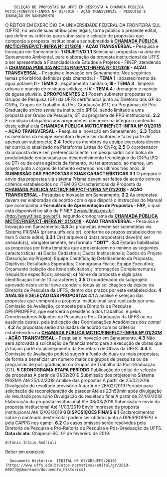         SELEÇÃO DE PROPOSTAS DA UFFS EM RESPOSTA À CHAMADA PÚBLICA MCTIC/FINEP/CT-INFRA Nº 01/2018 - AÇÃO TRANSVERSAL - PESQUISA E INOVAÇÃO EM SANEAMENTO  

 O REITOR EM EXERCÍCIO DA UNIVERSIDADE FEDERAL DA FRONTEIRA SUL (UFFS), no uso de suas atribuições legais, torna público o presente edital, que define os critérios para submissão e seleção de propostas que comporão a proposta institucional a ser submetida à **[CHAMADA PÚBLICA MCTIC/FINEP/CT-INFRA Nº 01/2018](http://www.finep.gov.br/chamadas-publicas/chamadapublica/631) - AÇÃO TRANSVERSAL -**  Pesquisa e Inovação em Saneamento.  **1 OBJETIVO** **1.1**  Selecionar propostas na área de Saneamento Ambiental, para elaboração da proposta institucional da UFFS a ser apresentada à Financiadora de Estudos e Projetos - FINEP, atendendo à **[CHAMADA PÚBLICA MCTIC/FINEP/CT-INFRA Nº 01/2018](http://www.finep.gov.br/chamadas-publicas/chamadapublica/631) - AÇÃO TRANSVERSAL -**  Pesquisa e Inovação em Saneamento. Nos seguintes temas prioritários definidos pela chamada: **I - TEMA 1** : abastecimento de água potável; **II - TEMA 2** : esgotamento sanitário; **III - TEMA 3** : limpeza urbana e manejo de resíduos sólidos; e **IV - TEMA 4** : drenagem e manejo de águas pluviais.  **2 PROPONENTES** **2.1**  Podem submeter propostas os Grupos de Pesquisa (GP) da UFFS certificados junto ao Diretório dos GP do CNPq, Grupos de Trabalho da Pós-Graduação (GT) ou Programas de Pós-Graduação *stricto sensu*  da instituição (PPG), sendo limitado a uma proposta por Grupo de Pesquisa, GT ou programa de PPG institucional; **2.2**  É condição obrigatória aos proponentes conhecer na íntegra o conteúdo deste edital e da **[CHAMADA PÚBLICA MCTIC/FINEP/CT-INFRA Nº 01/2018](http://www.finep.gov.br/chamadas-publicas/chamadapublica/631) - AÇÃO TRANSVERSAL -**  Pesquisa e Inovação em Saneamento **;** **2.3**  Todos os membros da equipe executora devem ser doutores e fazer parte de apenas um subprojeto; **2.4**  Todos os membros da equipe executora devem ter currículo atualizado na Plataforma Lattes do CNPq; **2.5**  O coordenador da proposta deve ser, preferencialmente, um pesquisador com bolsa de produtividade em pesquisa ou desenvolvimento tecnológico do CNPq (PQ ou DT) ou de outra agência de fomento, ou ter aprovado, ao menos, um projeto junto a órgãos de fomento externos nos últimos três anos;  **3 SUBMISSÃO DAS PROPOSTAS E SUAS CARACTERÍSTICAS** **3.1**  O preparo e envio das propostas via sistema Prisma devem ser feitos de acordo com os critérios estabelecidos no ITEM 03 Características da Proposta da **[CHAMADA PÚBLICA MCTIC/FINEP/CT-INFRA Nº 01/2018](http://www.finep.gov.br/chamadas-publicas/chamadapublica/631) - AÇÃO TRANSVERSAL -**  Pesquisa e Inovação em Saneamento; **3.2**  As propostas devem ser elaboradas de acordo com o que disporá o instruções do Manual que acompanha o **Formulário de Apresentação de Propostas - FAP,** o qual está disponível no sítio da FINEP ([www.finep.gov.br](http://www.finep.gov.br/)), segundo cronograma da **[CHAMADA PÚBLICA MCTIC/FINEP/CT-INFRA Nº 01/2018](http://www.finep.gov.br/chamadas-publicas/chamadapublica/631) - AÇÃO TRANSVERSAL -**  Pesquisa e Inovação em Saneamento; **3.3**  As propostas devem ser submetidas via Sistema PRISMA (prisma.uffs.edu.br), conforme os prazos estabelecidos no item 5 deste edital; **3.3.1**  O(s) arquivo(s) da(s) proposta(s) deve(m) ser anexado(s), obrigatoriamente, em formato **“.ODT”** ; **3.4**  Estarão habilitadas as propostas por linha temática que apresentarem no mínimo as seguintes características: **a)**  Dados Cadastrais; Dados Institucionais; Dados do Projeto (Descrição do Projeto); Equipe Científica; **b)**  Detalhamento da Proposta; Objetivos; Resultados Esperados; Cronograma Físico; Equipe Executora; Orçamento (relação dos itens solicitados); Informações Complementares (requisitos específicos; anexos); **c)**  Nome da proposta e sigla para identificação (limite 10 caracteres); **3.5**  O coordenador do subprojeto aprovado neste edital deve atender a todas as solicitações da equipe da Diretoria de Pesquisa da UFFS, dentro dos prazos por esta estabelecidos.  **4 ANÁLISE E SELEÇÃO DAS PROPOSTAS** **4.1**  A análise e seleção das propostas que comporão a proposta institucional será realizada por uma Comissão de Avaliação, composta pela Diretoria de Pesquisa DPE/PROPEPG, que exercerá a presidência dos trabalhos, e pelos Coordenadores Adjuntos de Pesquisa e Pós-Graduação da UFFS ou na ausência destes, pela indicação das Coordenações Acadêmicas dos *campi* . **4.2**  As propostas serão analisadas de acordo com os critérios estabelecidos na **[CHAMADA PÚBLICA MCTIC/FINEP/CT-INFRA Nº 01/2018](http://www.finep.gov.br/chamadas-publicas/chamadapublica/631) - AÇÃO TRANSVERSAL -**  Pesquisa e Inovação em Saneamento. **4.3**  Não será aprovada a solicitação de financiamento para a execução de obras que já façam parte do planejamento da Secretaria de Obras da UFFS. **4.4**  A Comissão de Avaliação poderá sugerir a fusão de duas ou mais propostas, de forma a beneficiar um número maior de grupos de pesquisa ou de programas de pós-graduação ou Grupos de Trabalho da Pós-Graduação (GT).  **5 CRONOGRAMA**     **ETAPA**   **PERÍODO**     Publicação do edital de seleção de propostas   A partir de 01/02/2019     Submissão dos projetos no Sistema PRISMA   Até 25/02/2019     Análise das propostas   A partir de 25/02/2019     Divulgação do resultado provisório   A partir de 26/02/2019     Período para solicitação de reconsideração de parecer   Até as 23h59min após divulgação do resultado provisório     Divulgação do resultado final   A partir de 27/02/2019     Elaboração da proposta institucional   Até 08/03/2019     Submissão e envio da proposta institucional   Até 11/03/2019     Envio impresso da proposta institucional   Até 12/03/2019      **6 DISPOSIÇÕES FINAIS** **6.1**  Esclarecimentos sobre o conteúdo deste Edital podem ser obtidos junto à DPE/PROPEPG e pela CAPPG nos campi. **6.2**  Os casos omissos serão resolvidos pela Diretoria de Pesquisa e Pró-Reitoria de Pesquisa e Pós-Graduação da UFFS.      **Data do ato:** Chapecó-SC, 01 de fevereiro de 2019.   
 

    Antônio Inácio Andrioli   
 Reitor em exercício 

      Documento Histórico  [EDITAL Nº 67/GR/UFFS/2019](https://www.uffs.edu.br/atos-normativos/edital/gr/2019-0067/@@download/documento_historico)     
      